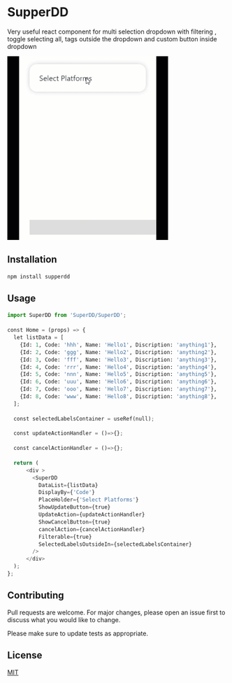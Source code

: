 # SupperDD

Very useful react component for multi selection dropdown with filtering , 
toggle selecting all, tags outside the dropdown and custom button inside dropdown

![Alt Text](src/ReadMe/supperdd.gif)

## Installation

```bash
npm install supperdd
```

## Usage

```python
import SuperDD from 'SuperDD/SuperDD';

const Home = (props) => {
  let listData = [
    {Id: 1, Code: 'hhh', Name: 'Hello1', Discription: 'anything1'},
    {Id: 2, Code: 'ggg', Name: 'Hello2', Discription: 'anything2'},
    {Id: 3, Code: 'fff', Name: 'Hello3', Discription: 'anything3'},
    {Id: 4, Code: 'rrr', Name: 'Hello4', Discription: 'anything4'},
    {Id: 5, Code: 'nnn', Name: 'Hello5', Discription: 'anything5'},
    {Id: 6, Code: 'uuu', Name: 'Hello6', Discription: 'anything6'},
    {Id: 7, Code: 'ooo', Name: 'Hello7', Discription: 'anything7'},
    {Id: 8, Code: 'www', Name: 'Hello8', Discription: 'anything8'},
  ];

  const selectedLabelsContainer = useRef(null);

  const updateActionHandler = ()=>{};

  const cancelActionHandler = ()=>{};

  return (
      <div >
        <SuperDD
          DataList={listData}
          DisplayBy={'Code'}
          PlaceHolder={'Select Platforms'}
          ShowUpdateButton={true}
          UpdateAction={updateActionHandler}
          ShowCancelButton={true}
          cancelAction={cancelActionHandler}
          Filterable={true}
          SelectedLabelsOutsideIn={selectedLabelsContainer}
        />
      </div>
  );
};

```

## Contributing

Pull requests are welcome. For major changes, please open an issue first to discuss what you would like to change.

Please make sure to update tests as appropriate.

## License

[MIT](https://choosealicense.com/licenses/mit/)
